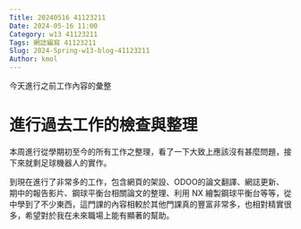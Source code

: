 ```yaml
---
Title: 20240516 41123211
Date: 2024-05-16 11:00
Category: w13 41123211
Tags: 網誌編寫 41123211
Slug: 2024-Spring-w13-blog-41123211
Author: kmol
---
```


今天進行之前工作內容的彙整

<!-- PELICAN_END_SUMMARY -->

# 進行過去工作的檢查與整理

 本周進行從學期初至今的所有工作之整理，看了一下大致上應該沒有甚麼問題，接下來就剩足球機器人的實作。

 到現在進行了非常多的工作，包含網頁的架設、ODOO的論文翻譯、網誌更新、期中的報告影片、鋼球平衡台相關論文的整理、利用 NX 繪製鋼球平衡台等等，從中學到了不少東西，這門課的內容相較於其他門課真的豐富非常多，也相對精實很多，希望對於我在未來職場上能有顯著的幫助。